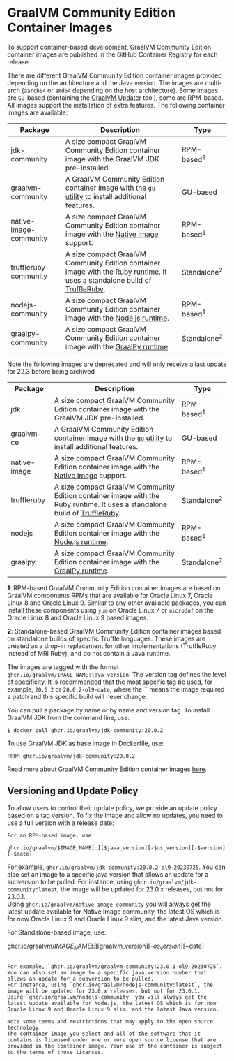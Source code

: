 # GraalVM Community Edition Container Images

To support container-based development, GraalVM Community Edition container images are published in the GitHub Container Registry for each release.

There are different GraalVM Community Edition container images provided depending on the architecture and the Java version.
The images are multi-arch (`aarch64` or `amd64` depending on the host architecture).
Some images are `GU`-based (containing the [GraalVM Updater](https://github.com/oracle/graal/blob/master/docs/reference-manual/graalvm-updater.md) tool), some are RPM-based.
All images support the installation of extra features. The following container images are available:

| Package      | Description                                                                                                                                                | Type      |
|--------------|------------------------------------------------------------------------------------------------------------------------------------------------------------|-----------|
| jdk-community          | A size compact GraalVM Community Edition container image with the GraalVM JDK pre-installed.                                                                       | RPM-based<sup>1</sup> |
| graalvm-community   | A GraalVM Community Edition container image with the [`gu` utility](https://www.graalvm.org/reference-manual/graalvm-updater/) to install additional features.                                                          | GU-based  |
| native-image-community | A size compact GraalVM Community Edition container image with the [Native Image](https://www.graalvm.org/reference-manual/native-image) support.                   | RPM-based<sup>1</sup> |
| truffleruby-community  | A size compact GraalVM Community Edition container image with the Ruby runtime. It uses a standalone build of [TruffleRuby](https://github.com/oracle/truffleruby/releases). | Standalone<sup>2</sup> |
| nodejs-community       | A size compact GraalVM Community Edition container image with the [Node.js runtime](https://github.com/oracle/graaljs/blob/master/docs/user/NodeJS.md).                          | RPM-based<sup>1</sup> |
| graalpy-community       | A size compact GraalVM Community Edition container image with the [GraalPy runtime](https://github.com/oracle/graalpython).                          | Standalone<sup>2</sup> |

Note the following images are deprecated and will only receive a last update for 22.3 before being archived

| Package      | Description                                                                                                                                                | Type      |
|--------------|------------------------------------------------------------------------------------------------------------------------------------------------------------|-----------|
| jdk          | A size compact GraalVM Community Edition container image with the GraalVM JDK pre-installed.                                                                       | RPM-based<sup>1</sup> |
| graalvm-ce   | A GraalVM Community Edition container image with the [`gu` utility](https://www.graalvm.org/reference-manual/graalvm-updater/) to install additional features.                                                          | GU-based  |
| native-image | A size compact GraalVM Community Edition container image with the [Native Image](https://www.graalvm.org/reference-manual/native-image) support.                   | RPM-based<sup>1</sup> |
| truffleruby  | A size compact GraalVM Community Edition container image with the Ruby runtime. It uses a standalone build of [TruffleRuby](https://github.com/oracle/truffleruby/releases). | Standalone<sup>2</sup> |
| nodejs       | A size compact GraalVM Community Edition container image with the [Node.js runtime](https://github.com/oracle/graaljs/blob/master/docs/user/NodeJS.md).                          | RPM-based<sup>1</sup> |
| graalpy       | A size compact GraalVM Community Edition container image with the [GraalPy runtime](https://github.com/oracle/graalpython).                          | Standalone<sup>2</sup> |

**1**: RPM-based GraalVM Community Edition container images are based on GraalVM components RPMs that are available for Oracle Linux 7, Oracle Linux 8 and Oracle Linux 9. Similar to any other available packages, you can install these components using `yum` on Oracle Linux 7 or `microdnf` on the Oracle Linux 8 and Oracle Linux 9 based images.

**2**: Standalone-based GraalVM Community Edition container images based on standalone builds of specific Truffle languages. These images are created as a drop-in replacement for other implementations (TruffleRuby instead of MRI Ruby), and do not contain a Java runtime.

The images are tagged with the format `ghcr.io/graalvm/IMAGE_NAME:java_version`.
The version tag defines the level of specificity.
It is recommended that the most specific tag be used, for example, `20.0.2` or `20.0.2-ol9-date`, where the `` means the image required a patch and this specific build will never change.

You can pull a package by name or by name and version tag.
To install GraalVM JDK from the command line, use:
```
$ docker pull ghcr.io/graalvm/jdk-community:20.0.2
```
To use GraalVM JDK as base image in Dockerfile, use:
```
FROM ghcr.io/graalvm/jdk-community:20.0.2
```

Read more about GraalVM Community Edition container images [here](https://www.graalvm.org/docs/getting-started/container-images/).

## Versioning and Update Policy

To allow users to control their update policy, we provide an update policy based on a tag version.
To fix the image and allow no updates, you need to use a full version with a release date:
```
For an RPM-based image, use:

ghcr.io/graalvm/$IMAGE_NAME[:][$java_version][-$os_version][-$version][-$date]
```

For example, `ghcr.io/graalvm/jdk-community:20.0.2-ol9-20230725`.
You can also set an image to a specific java version that allows an update for a subversion to be pulled.
For instance, using `ghcr.io/graalvm/jdk-community:latest`, the image will be updated for 23.0.x releases, but not for 23.0.1.   
Using `ghcr.io/graalvm/native-image-community` you will always get the latest update available for Native Image community, the latest OS which is for now Oracle Linux 9 and Oracle Linux 9 slim, and the latest Java version.

For Standalone-based image, use:

ghcr.io/graalvm/$IMAGE_NAME[:][$graalvm_version][-$os_version][-$date]
```

For example, `ghcr.io/graalvm/graalvm-community:23.0.1-ol9-20230725`.
You can also set an image to a specific java version number that allows an update for a subversion to be pulled.
For instance, using `ghcr.io/graalvm/nodejs-community:latest`, the image will be updated for 23.0.x releases, but not for 23.0.1.
Using `ghcr.io/graalvm/nodejs-community` you will always get the latest update available for Node.js, the latest OS which is for now Oracle Linux 9 and Oracle Linux 9 slim, and the latest Java version.

Note some terms and restrictions that may apply to the open source technology.
The container image you select and all of the software that it contains is licensed under one or more open source license that are provided in the container image. Your use of the container is subject to the terms of those licenses.
